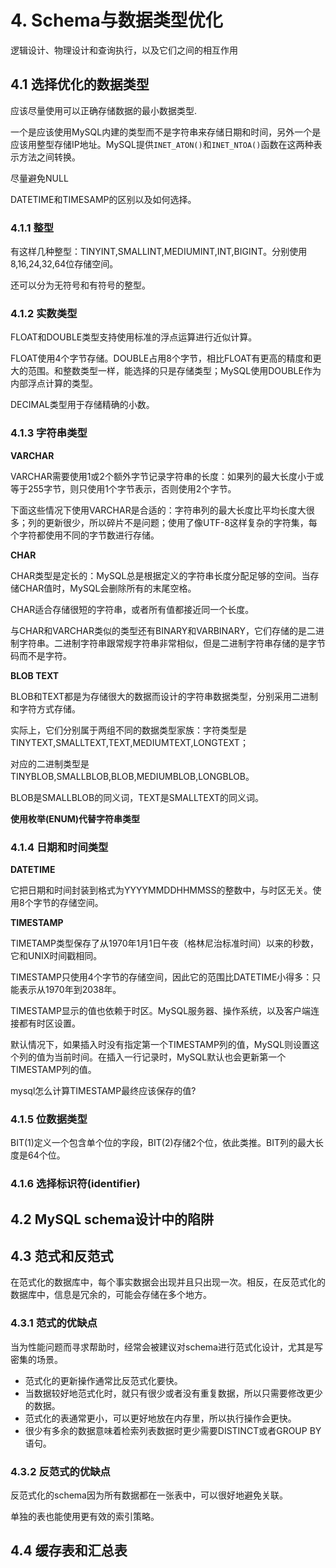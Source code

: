 # 4. Schema与数据类型优化

逻辑设计、物理设计和查询执行，以及它们之间的相互作用

## 4.1 选择优化的数据类型

应该尽量使用可以正确存储数据的最小数据类型.

一个是应该使用MySQL内建的类型而不是字符串来存储日期和时间，另外一个是应该用整型存储IP地址。MySQL提供`INET_ATON()`和`INET_NTOA()`函数在这两种表示方法之间转换。

尽量避免NULL

DATETIME和TIMESAMP的区别以及如何选择。

### 4.1.1 整型

有这样几种整型：TINYINT,SMALLINT,MEDIUMINT,INT,BIGINT。分别使用8,16,24,32,64位存储空间。

还可以分为无符号和有符号的整型。

### 4.1.2 实数类型

FLOAT和DOUBLE类型支持使用标准的浮点运算进行近似计算。

FLOAT使用4个字节存储。DOUBLE占用8个字节，相比FLOAT有更高的精度和更大的范围。和整数类型一样，能选择的只是存储类型；MySQL使用DOUBLE作为内部浮点计算的类型。

DECIMAL类型用于存储精确的小数。

### 4.1.3 字符串类型

**VARCHAR**

VARCHAR需要使用1或2个额外字节记录字符串的长度：如果列的最大长度小于或等于255字节，则只使用1个字节表示，否则使用2个字节。

下面这些情况下使用VARCHAR是合适的：字符串列的最大长度比平均长度大很多；列的更新很少，所以碎片不是问题；使用了像UTF-8这样复杂的字符集，每个字符都使用不同的字节数进行存储。

**CHAR**

CHAR类型是定长的：MySQL总是根据定义的字符串长度分配足够的空间。当存储CHAR值时，MySQL会删除所有的末尾空格。

CHAR适合存储很短的字符串，或者所有值都接近同一个长度。

与CHAR和VARCHAR类似的类型还有BINARY和VARBINARY，它们存储的是二进制字符串。二进制字符串跟常规字符串非常相似，但是二进制字符串存储的是字节码而不是字符。

**BLOB TEXT**

BLOB和TEXT都是为存储很大的数据而设计的字符串数据类型，分别采用二进制和字符方式存储。

实际上，它们分别属于两组不同的数据类型家族：字符类型是TINYTEXT,SMALLTEXT,TEXT,MEDIUMTEXT,LONGTEXT；

对应的二进制类型是TINYBLOB,SMALLBLOB,BLOB,MEDIUMBLOB,LONGBLOB。

BLOB是SMALLBLOB的同义词，TEXT是SMALLTEXT的同义词。

**使用枚举(ENUM)代替字符串类型**

### 4.1.4 日期和时间类型

**DATETIME**

它把日期和时间封装到格式为YYYYMMDDHHMMSS的整数中，与时区无关。使用8个字节的存储空间。

**TIMESTAMP**

TIMETAMP类型保存了从1970年1月1日午夜（格林尼治标准时间）以来的秒数，它和UNIX时间戳相同。

TIMESTAMP只使用4个字节的存储空间，因此它的范围比DATETIME小得多：只能表示从1970年到2038年。

TIMESTAMP显示的值也依赖于时区。MySQL服务器、操作系统，以及客户端连接都有时区设置。

默认情况下，如果插入时没有指定第一个TIMESTAMP列的值，MySQL则设置这个列的值为当前时间。在插入一行记录时，MySQL默认也会更新第一个TIMESTAMP列的值。

mysql怎么计算TIMESTAMP最终应该保存的值?

### 4.1.5 位数据类型

BIT(1)定义一个包含单个位的字段，BIT(2)存储2个位，依此类推。BIT列的最大长度是64个位。

### 4.1.6 选择标识符(identifier)

## 4.2 MySQL schema设计中的陷阱

## 4.3 范式和反范式

在范式化的数据库中，每个事实数据会出现并且只出现一次。相反，在反范式化的数据库中，信息是冗余的，可能会存储在多个地方。

### 4.3.1 范式的优缺点

当为性能问题而寻求帮助时，经常会被建议对schema进行范式化设计，尤其是写密集的场景。

- 范式化的更新操作通常比反范式化要快。
- 当数据较好地范式化时，就只有很少或者没有重复数据，所以只需要修改更少的数据。
- 范式化的表通常更小，可以更好地放在内存里，所以执行操作会更快。
- 很少有多余的数据意味着检索列表数据时更少需要DISTINCT或者GROUP BY语句。

### 4.3.2 反范式的优缺点

反范式化的schema因为所有数据都在一张表中，可以很好地避免关联。

单独的表也能使用更有效的索引策略。

## 4.4 缓存表和汇总表



